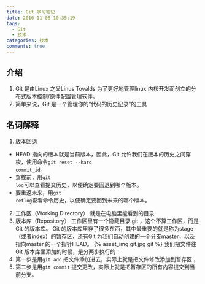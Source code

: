 ```yaml
---
title: Git 学习笔记
date: 2016-11-08 10:35:19
tags:
  - Git
  - 技术
categories: 技术
comments: true
---
```


## 介绍
1. Git 是由Linux 之父Linus Tovalds 为了更好地管理linux 内核开发而创立的分布式版本控制/原件配置管理软件。
2. 简单来说，Git 是一个管理你的“代码的历史记录”的工具

<!--more-->

## 名词解释
1. 版本回退
  * HEAD 指向的版本就是当前版本，因此，Git 允许我们在版本的历史之间穿梭，使用命令<code>git reset --hard commit_id</code>。
  * 穿梭前，用<code>git log</code>可以查看提交历史，以便确定要回退到哪个版本。
  * 要重返未来，用<code>git reflog</code>查看命令历史，以便确定要回到未来的哪个版本。
2. 工作区（Working Directory）
  就是在电脑里能看到的目录
3. 版本库（Repository）
  工作区里有一个隐藏目录.git ，这个不算工作区，而是Git 的版本库。
  Git 的版本库里存了很多东西，其中最重要的就是称为stage（或者index）的暂存区，还有Git 为我们自动创建的一个分支master，以及指向master 的一个指针HEAD。
  {% asset_img git.jpg  git %}
  我们把文件往Git 版本库里添加的时候，是分两步执行的：
  1. 第一步是用<code>git add</code> 把文件添加进去，实际上就是把文件修改添加到暂存区；
  2. 第二步是用<code>git commit</code> 提交更改，实际上就是把暂存区的所有内容提交到当前分支。
